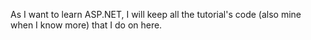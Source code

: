 As I want to learn ASP.NET, I will keep all the tutorial's code (also mine when I know more) that I do on here. 